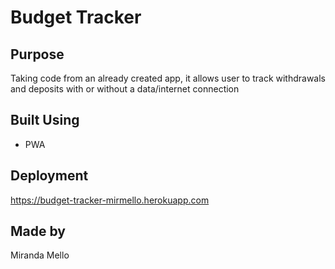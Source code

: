 # Budget Tracker

## Purpose
Taking code from an already created app, it allows user to track withdrawals and deposits with or without a data/internet connection

## Built Using
* PWA

## Deployment

 https://budget-tracker-mirmello.herokuapp.com



## Made by
Miranda Mello
